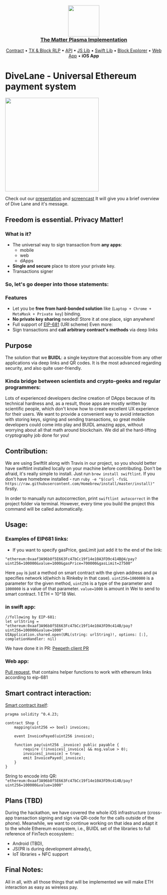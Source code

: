 <h3 align="center">
  <a href="https://thematter.io/">
    <img src="https://scontent-arn2-1.xx.fbcdn.net/v/t1.0-9/42614873_308414336637874_8225471638720741376_n.png?_nc_cat=106&_nc_ht=scontent-arn2-1.xx&oh=36eec27649e6cb3079108415d8bb77b7&oe=5CB0FBF8" width="100" />
    <br />
    The Matter Plasma Implementation
  </a>
</h3>
<p align="center">
  <a href="https://github.com/matterinc/PlasmaContract">Contract</a> &bull;
  <a href="https://github.com/matterinc/plasma.js">TX & Block RLP</a> &bull;
  <a href="https://github.com/matterinc/Plasma_API">API</a> &bull;
  <a href="https://github.com/matterinc/PlasmaManager">JS Lib</a> &bull;
  <a href="https://github.com/matterinc/PlasmaSwiftLib">Swift Lib</a> &bull;
  <a href="https://github.com/matterinc/PlasmaWebExplorer">Block Explorer</a> &bull;
  <a href="https://github.com/matterinc/PlasmaWebUI">Web App</a> &bull;
  <b>iOS App</b></a>
</p>

# DiveLane - Universal Ethereum payment system

<img src="https://github.com/matterinc/DiveLane/blob/master/dive%20logo.png" align="center" width="300">

Check out our [presentation](https://github.com/matterinc/DiveLane/blob/master/DiveLanePresentation.pdf) and [screencast](https://www.youtube.com/watch?v=Uidm5YccUas)
It will give you a brief overview of Dive Lane and it's message.

## Freedom is **essential**. Privacy **Matter**!

### What is it?

- The universal way to sign transaction from **any apps**: 
  - mobile
  - web
  - dApps
- **Single and secure** place to store your private key.
-  Transactions signer

### So, let's go deeper into those statements:

### Features
- Let you be **free from hard-bonded solution** like (`Laptop + Chrome + MetaMask + Private key`) binding. 
- **No private key sharing** needed! Store it at one place, sign anywhere!
- Full support of [EIP-681](https://eips.ethereum.org/EIPS/eip-681) (URI scheme)
 Even more:
- Sign transactions and **call arbitrary contract's methods** via deep links

## Purpose

The solution that we **BUIDL**: a single keystore that accessible from any other applications via deep links and QR codes. It is the most advanced regarding security, and also quite user-friendly.


### Kinda bridge between scientists and crypto-geeks and regular programmers:
Lots of experienced developers decline creation of DApps because of its technical hardness and, as a result, those apps are mostly written by scientific people, which don't know how to create excellent UX experience for their users. We want to provide a convenient way to avoid interaction with storing keys, signing and sending transactions, so great mobile developers could come into play and BUIDL amazing apps, without worrying about all that math around blockchain. 
We did all the hard-lifting cryptography job done for you!

## Contribution:
We are using Swiftlit along with Travis in our project, so you should better have swiftlint installed locally on your machine before contributing. Don't be afraid, it's really simple to install. Just run  `brew install swiftlint`. If you don't have homebrew installed - run `ruby -e "$(curl -fsSL https://raw.githubusercontent.com/Homebrew/install/master/install)"` firstly.

In order to manually run autocorrection, print `swiftlint autocorrect` in the project folder via terminal. However, every time you build the project this command will be called automatically.

## Usage:
### Examples of EIP681 links:
- If you want to specify gasPrice, gasLimit just add it to the end of the link:
```
"ethereum:0xaaf3A96b8f5E663Fc47bCc19f14e10A3FD9c414B@4/pay?uint256=100000&value=1000&gasPrice=700000&gasLimit=27500"
```
Here `pay` is just a method on smart contract with the given address and `@4` specifies network id(which is Rinkeby in that case).
`uint256=1000000` is a parameter for the given method, `uint256` is a type of the parameter and `1000000` is a value of that parameter.
`value=1000` is amount in Wei to send to smart contract. 1 ETH = 10^18 Wei.

### in swift app:
```
//following by EIP-681:
let urlString = "ethereum:0xaaf3A96b8f5E663Fc47bCc19f14e10A3FD9c414B/pay?uint256=100000&value=1000"
UIApplication.shared.open(URL(string: urlString)!, options: [:], completionHandler: nil)
```
We have done it in PR: [Peepeth client PR](https://github.com/matterinc/PeepethClient/pull/8)


### Web app:

[Pull request](https://github.com/ethereum/web3.js/pull/1929), that contains helper functions to work with ethereum links according to eip-681



## Smart contract interaction:
[Smart contract itself](https://rinkeby.etherscan.io/address/0xaaf3a96b8f5e663fc47bcc19f14e10a3fd9c414b):
```
pragma solidity ^0.4.23;

contract Shop {
    mapping(uint256 => bool) invoices;
    
    event InvoicePayed(uint256 invoice);

    function pay(uint256 _invoice) public payable {
        require (!invoices[_invoice] && msg.value > 0);
        invoices[_invoice] = true;
        emit InvoicePayed(_invoice);
    }
}
```
String to encode into QR: `"ethereum:0xaaf3A96b8f5E663Fc47bCc19f14e10A3FD9c414B/pay?uint256=100000&value=1000"`

## Plans (TBD)
During the hackathon, we have covered the whole iOS infrastructure (cross-app transaction signing and sign via QR-code for the calls outside of the phone).
Meanwhile, we want to continue working on that idea and adapt it to the whole Ethereum ecosystem, 
i.e., BUIDL set of the libraries to full reference of FinTech ecosystem::
- Android (TBD), 
- JS(PR is during development already), 
- IoT libraries + NFC support 

## Final Notes:

All in all, with all those things that will be implemented we will make ETH interaction as easy as wireless pay.

